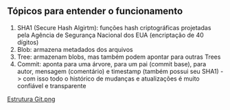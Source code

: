 ## Tópicos para entender o funcionamento

1. SHA1 (Secure Hash Algirtm): funções hash criptográficas projetadas pela Agência de Segurança Nacional dos EUA (encriptação de 40 dígitos)
2. Blob: armazena metadados dos arquivos
3. Tree: armazenam blobs, mas também podem apontar para outras Trees
4. Commit: aponta para uma árvore, para um pai (commit base), para autor, mensagem (comentário) e timestamp (também possui seu SHA1) -> com isso todo o histórico de mudanças e atualizações é muito confiável e transparente

[Estrutura Git.png](https://github.com/joaopedroimamura/dio-desafio-primeiro-repositorio/blob/main/Introdução%20ao%20Git%20e%20ao%20GitHub/Estrutura%20Git.png)
